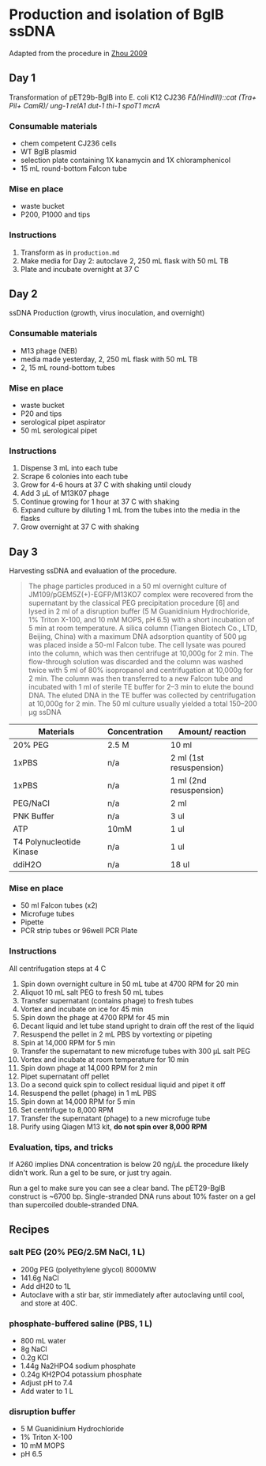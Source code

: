 # Production and isolation of BglB ssDNA 

Adapted from the procedure in [Zhou 2009](http://www.ncbi.nlm.nih.gov/pmc/articles/PMC2692612/)

## Day 1

Transformation of pET29b-BglB into E. coli K12 CJ236 *FΔ(HindIII)::cat (Tra+ Pil+ CamR)/ ung-1 relA1 dut-1 thi-1 spoT1 mcrA*

### Consumable materials 

+ chem competent CJ236 cells 
+ WT BglB plasmid 
+ selection plate containing 1X kanamycin and 1X chloramphenicol 
+ 15 mL round-bottom Falcon tube 

### Mise en place 

+ waste bucket 
+ P200, P1000 and tips 

### Instructions

1. Transform as in `production.md` 
2. Make media for Day 2: autoclave 2, 250 mL flask with 50 mL TB 
3. Plate and incubate overnight at 37 C 

## Day 2

ssDNA Production (growth, virus inoculation, and overnight) 

### Consumable materials 

+ M13 phage (NEB) 
+ media made yesterday, 2, 250 mL flask with 50 mL TB
+ 2, 15 mL round-bottom tubes 

### Mise en place 

+ waste bucket
+ P20 and tips
+ serological pipet aspirator
+ 50 mL serological pipet

### Instructions

1. Dispense 3 mL into each tube 
1. Scrape 6 colonies into each tube 
2. Grow for 4-6 hours at 37 C with shaking until cloudy
3. Add 3 µL of M13K07 phage
4. Continue growing for 1 hour at 37 C with shaking 
5. Expand culture by diluting 1 mL from the tubes into the media in the flasks
6. Grow overnight at 37 C with shaking 

## Day 3

Harvesting ssDNA and evaluation of the procedure. 

> The phage particles produced in a 50 ml overnight culture of JM109/pGEM5Z(+)-EGFP/M13KO7 complex were recovered from the supernatant by the classical PEG precipitation procedure [6] and lysed in 2 ml of a disruption buffer (5 M Guanidinium Hydrochloride, 1% Triton X-100, and 10 mM MOPS, pH 6.5) with a short incubation of 5 min at room temperature. A silica column (Tiangen Biotech Co., LTD, Beijing, China) with a maximum DNA adsorption quantity of 500 μg was placed inside a 50-ml Falcon tube. The cell lysate was poured into the column, which was then centrifuge at 10,000g for 2 min. The flow-through solution was discarded and the column was washed twice with 5 ml of 80% isopropanol and centrifugation at 10,000g for 2 min. The column was then transferred to a new Falcon tube and incubated with 1 ml of sterile TE buffer for 2–3 min to elute the bound DNA. The eluted DNA in the TE buffer was collected by centrifugation at 10,000g for 2 min. The 50 ml culture usually yielded a total 150–200 μg ssDNA

Materials | Concentration | Amount/ reaction
--------- | ------------- | ----------------
20% PEG   |     2.5 M      |       10 ml
1xPBS      |     n/a       |       2 ml (1st resuspension)
1xPBS     |     n/a       |       1 ml (2nd resuspension)
PEG/NaCl  |   n/a         |       2 ml
PNK Buffer  |     n/a     |       3 ul
ATP       |     10mM      |       1 ul
T4 Polynucleotide Kinase  |       n/a     |     1 ul
ddiH2O    |     n/a       |       18 ul

### Mise en place 

+ 50 ml Falcon tubes (x2)
+ Microfuge tubes
+ Pipette
+ PCR strip tubes or 96well PCR Plate

### Instructions

All centrifugation steps at 4 C 

1. Spin down overnight culture in 50 mL tube at 4700 RPM for 20 min
2. Aliquot 10 mL salt PEG to fresh 50 mL tubes 
2. Transfer supernatant (contains phage) to fresh tubes 
3. Vortex and incubate on ice for 45 min
4. Spin down the phage at 4700 RPM for 45 min
5. Decant liquid and let tube stand upright to drain off the rest of the liquid
6. Resuspend the pellet in 2 mL PBS by vortexting or pipeting 
7. Spin at 14,000 RPM for 5 min
8. Transfer the supernatant to new microfuge tubes with 300 µL salt PEG 
9. Vortex and incubate at room temperature for 10 min
10. Spin down phage at 14,000 RPM for 2 min
11. Pipet supernatant off pellet
12. Do a second quick spin to collect residual liquid and pipet it off
12. Resuspend the pellet (phage) in 1 mL PBS 
13. Spin down at 14,000 RPM for 5 min 
14. Set centrifuge to 8,000 RPM  
14. Transfer the supernatant (phage) to a new microfuge tube
15. Purify using Qiagen M13 kit, **do not spin over 8,000 RPM**
  
### Evaluation, tips, and tricks 

If A260 implies DNA concentration is below 20 ng/µL the procedure likely didn't work. Run a gel to be sure, or just try again. 

Run a gel to make sure you can see a clear band. The pET29-BglB construct is ~6700 bp. Single-stranded DNA runs about 10% faster on a gel than supercoiled double-stranded DNA. 

## Recipes

### salt PEG (20% PEG/2.5M NaCl, 1 L) 

+ 200g PEG (polyethylene glycol) 8000MW
+ 141.6g NaCl
+ Add dH20 to 1L
+ Autoclave with a stir bar, stir immediately after autoclaving until cool, and store at 40C.

### phosphate-buffered saline (PBS, 1 L) 

+ 800 mL water
+ 8g NaCl
+ 0.2g KCl
+ 1.44g Na2HPO4 sodium phosphate 
+ 0.24g KH2PO4 potassium phosphate 
+ Adjust pH to 7.4
+ Add water to 1 L

### disruption buffer 

+ 5 M Guanidinium Hydrochloride
+ 1% Triton X-100
+ 10 mM MOPS
+ pH 6.5
